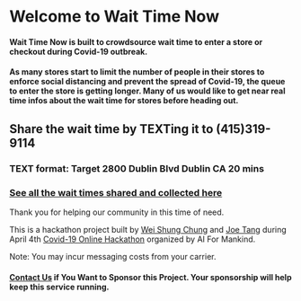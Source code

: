 # Welcome to Wait Time Now

#### Wait Time Now is built to crowdsource wait time to enter a store or checkout during Covid-19 outbreak. 

#### As many stores start to limit the number of people in their stores to enforce social distancing and prevent the spread of Covid-19, the queue to enter the store is getting longer. Many of us would like to get near real time infos about the wait time for stores before heading out.

## Share the wait time by TEXTing it to (415)319-9114

### TEXT format: Target 2800 Dublin Blvd Dublin CA 20 mins

### [See all the wait times shared and collected here](wait_time.md)

Thank you for helping our community in this time of need.

This is a hackathon project built by [Wei Shung Chung](https://www.linkedin.com/in/wei-shung-chung-01326a7/) and [Joe Tang](https://www.linkedin.com/in/joe-tang-01978427/) during April 4th [Covid-19 Online Hackathon](https://github.com/aiformankind/covid-19-hackathon) organized by AI For Mankind. 

Note: You may incur messaging costs from your carrier. 

#### [Contact Us](ai.for.mankind@gmail.com) if You Want to Sponsor this Project. Your sponsorship will help keep this service running.
